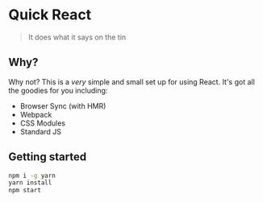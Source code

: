 # Quick React
> It does what it says on the tin

## Why?
Why not? This is a _very_ simple and small set up for using React. It's got all the goodies for you including:

- Browser Sync (with HMR)
- Webpack
- CSS Modules
- Standard JS

## Getting started
```bash
npm i -g yarn
yarn install
npm start
```
